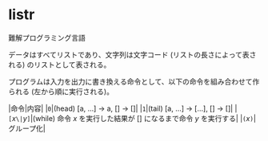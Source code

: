 # listr

難解プログラミング言語

データはすべてリストであり、文字列は文字コード (リストの長さによって表される) のリストとして表される。

プログラムは入力を出力に書き換える命令として、以下の命令を組み合わせて作られる (左から順に実行される)。

|命令|内容|
|`0`|(head) [a, …] → a, [] → []|
|`1`|(tail) [a, …] → […], [] → []|
|`[`_x_`\|`_y_`]`|(while) 命令 _x_ を実行した結果が [] になるまで命令 _y_ を実行する|
|`(`_x_`)`|グループ化|
